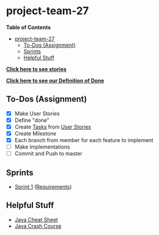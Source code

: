 # project-team-27

**Table of Contents**

- [project-team-27](#project-team-27)
	- [To-Dos (Assignment)](#to-dos-assignment)
	- [Sprints](#sprints)
	- [Helpful Stuff](#helpful-stuff)

[**Click here to see stories**](https://github.com/cs361fall2018/project-team-27/wiki/User-Stories)

[**Click here to see our Definition of Done**](https://github.com/cs361fall2018/project-team-27/wiki/Definition-of-Done)

## To-Dos (Assignment)

- [x] Make User Stories
- [x] Define "done"
- [x] Create [Tasks](https://github.com/cs361fall2018/project-team-27/issues) from [User Stories](https://github.com/cs361fall2018/project-team-27/wiki/User-Stories)
- [x] Create Milestone
- [x] Each branch from member for each feature to implement
- [ ] Make Implementations
- [ ] Commit and Push to master

## Sprints

- [Sprint 1](https://cs361fall2018.github.io/assignments/sprint1/) ([Requirements](https://cs361fall2018.github.io/docs/battleship-requirements.pdf))

## Helpful Stuff

- [Java Cheat Sheet](https://introcs.cs.princeton.edu/java/11cheatsheet/)
- [Java Crash Course](http://www.cs.rpi.edu/courses/fall02/netprog/notes/javaintro.pdf)
